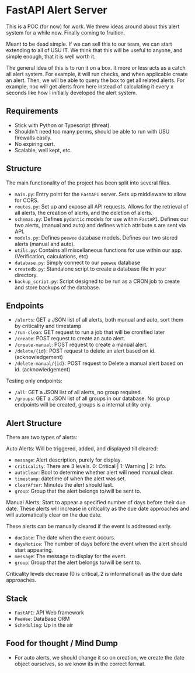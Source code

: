 # FastAPI Alert Server

This is a POC (for now) for work. We threw ideas around about this alert system for a while now. Finally coming to fruition.

Meant to be dead simple. If we can sell this to our team, we can start extending to all of USU IT. We think that this will be useful to anyone, and simple enough, that it is well worth it.

The general idea of this is to run it on a box. It more or less acts as a catch all alert system. For example, it will run checks, and when applicable create an alert. Then, we will be able to query the box to get all related alerts. For example, noc will get alerts from here instead of calculating it every x seconds like how I initially developed the alert system.

## Requirements

-   Stick with Python or Typescript (threat).
-   Shouldn't need too many perms, should be able to run with USU firewalls easily.
-   No expiring cert.
-   Scalable, well kept, etc.

## Structure

The main functionality of the project has been split into several files.

-   `main.py`: Entry point for the `FastAPI` server. Sets up middleware to allow for CORS.
-   `routes.py`: Set up and expose all API requests. Allows for the retrieval of all alerts, the creation of alerts, and the deletion of alerts.
-   `schemas.py`: Defines `pydantic` models for use within `FastAPI`. Defines our two alerts, (manual and auto) and defines which attribute
    s are sent via API.
-   `models.py`: Defines `peewee` database models. Defines our two stored alerts (manual and auto).
-   `utils.py`: Contains all miscellaneous functions for use within our app. (Verification, calculations, etc)
-   `database.py`: Simply connect to our `peewee` database
-   `createdb.py`: Standalone script to create a database file in your directory.
-   `backup_script.py`: Script designed to be run as a CRON job to create and store backups of the database.

## Endpoints

-   `/alerts`: GET a JSON list of all alerts, both manual and auto, sort them by criticality and timestamp
-   `/run-clean`: GET request to run a job that will be cronified later
-   `/create`: POST request to create an auto alert.
-   `/create-manual`: POST request to create a manual alert.
-   `/delete/{id}`: POST request to delete an alert based on id. (acknowledgement)
-   `/delete-manual/{id}`: POST request to Delete a manual alert based on id. (acknowledgement)

Testing only endpoints:

-   `/all`: GET a JSON list of all alerts, no group required.
-   `/groups`: GET a JSON list of all groups in our database. No group endpoints will be created, groups is a internal utility only.

## Alert Structure

There are two types of alerts:

Auto Alerts: Will be triggered, added, and displayed till cleared:

-   `message`: Alert description, purely for display.
-   `criticality`: There are 3 levels. 0: Critical | 1: Warning | 2: Info.
-   `autoClear`: Bool to determine whether alert will need manual clear.
-   `timestamp`: datetime of when the alert was set.
-   `clearAfter`: Minutes the alert should last.
-   `group`: Group that the alert belongs to/will be sent to.

Manual Alerts: Start to appear a specified number of days before their due date. These alerts will increase in criticality as the due date approaches and will automatically clear on the due date.

These alerts can be manually cleared if the event is addressed early.

-   `dueDate`: The date when the event occurs.
-   `daysNotice`: The number of days before the event when the alert should start appearing.
-   `message`: The message to display for the event.
-   `group`: Group that the alert belongs to/will be sent to.

Criticality levels decrease (0 is critical, 2 is informational) as the due date approaches.

## Stack

-   `FastAPI`: API Web framework
-   `PeeWee`: DataBase ORM
-   `Scheduling`: Up in the air

## Food for thought / Mind Dump

-   For auto alerts, we should change it so on creation, we create the date object ourselves, so we know its in the correct format.
